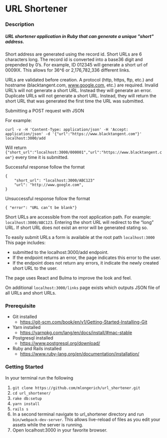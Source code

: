 # URL Shortener

### Description

##### URL shortener application in Ruby that can generate a unique "short" address.

Short address are generated using the record id. Short URLs are 6 characters long. The record id is converted into a base36 digit and prepended by 0’s. For example, ID 012345 will generate a short url of 0009IX. This allows for 36^6 or 2,176,782,336 different links.

URLs are validated before creation. A protocol (http, https, ftp, etc.) and hostname (blacktangent.com, www.google.com, etc.) are required. Invalid URL’s will not generate a short URL. Instead they will generate an error. Duplicate URLs will not generate a short URL. Instead, they will return the short URL that was generated the first time the URL was submitted.

Submitting a POST request with JSON

For example:
```
curl -v -H 'Content-Type: application/json' -H 'Accept: application/json' -d '{"url":"https://www.blacktangent.com"}' localhost:3000/add
```

Will return `{"short_url":"localhost:3000/000001","url":"https://www.blacktangent.com"}` every time it is submitted.

Successful response follow the format
```
{
    "short_url": "localhost:3000/ABC123"
    "url": "http://www.google.com",   
}
```
Unsuccessful response follow the format

```
{ "error": "URL can’t be blank"}
```


Short URLs are accessible from the root application path. For example: `localhost:3000/ABC123`. Entering the short URL will redirect to the “long” URL. If short URL does not exist an error will be generated stating so.

To easily submit URLs a form is available at the root path `localhost:3000` This page includes:
- submitted to the localhost:3000/add endpoint.
- If the endpoint returns an error, the page indicates this error to the user.
- If the endpoint does not return any errors, it indicate the newly created short URL to the user.

The page uses React and Bulma to improve the look and feel.

On additional `localhost:3000/links` page exists which outputs JSON file of all URLs and short URLs.

### Prerequisite	
- Git installed
  - <https://git-scm.com/book/en/v1/Getting-Started-Installing-Git>
- Yarn installed
  - <https://yarnpkg.com/lang/en/docs/install/#mac-stable>
- Postgresql installed
  - <https://www.postgresql.org/download/>
- Ruby and Rails installed
  - <https://www.ruby-lang.org/en/documentation/installation/>

### Getting Started
In your terminal run the following
1. `git clone https://github.com/mlongerich/url_shortener.git`
2. `cd url_shortener/`
3. `rake db:setup`
4. `yarn install`
5. `rails s`
6. In a second terminal navigate to url_shortener directory and run `bin/webpack-dev-server`. This allows live-reload of files as you edit your assets while the server is running.
7. Open localhost:3000 in your favorite browser.